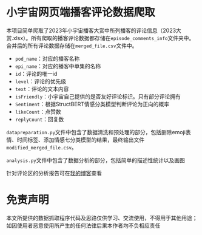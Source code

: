# 小宇宙网页端播客评论数据爬取

本项目简单爬取了2023年小宇宙播客大赏中所列播客的评论信息（2023大赏.xlsx）。所有爬取的播客评论数据都存储在`episode_comments_info`文件夹中。合并后的所有评论数据存储在`merged_file.csv`文件中。

- `pod_name`：对应的播客名称
- `epi_name`：对应的播客中单集的名称
- `id`：评论的唯一id
- `level`：评论的优先级
- `text`：评论的文本内容
- `isFriendly`：小宇宙自己提供的是否友好评论标识。只有部分评论拥有
- `Sentiment`：根据StructBERT情感分类模型判断评论为正向的概率
- `likeCount`：点赞数
- `replyCount`：回复数

`datapreparation.py`文件中包含了数据清洗和预处理的部分，包括删除emoji表情、时间标签、添加情感七分类模型的结果，最终输出文件`modified_merged_file.csv`。

`analysis.py`文件中包含了数据分析的部分，包括简单的描述性统计以及画图

针对评论区的分析报告可在[我的博客](https://fanchile.github.io/2024/11/24/xiaoyuzhou_comment_analysis/)查看

# 免责声明

本文所提供的数据抓取程序代码及思路仅供学习、交流使用，不得用于其他用途；如因使用者恶意使用所产生的任何法律后果本作者均不负相应责任
